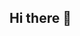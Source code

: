 ## Hi there 👋

<!--
**MrBechII/MrBechII** is a ✨ _special_ ✨ repository because its `README.md` (this file) appears on your GitHub profile.

Here are some ideas to get you started:

- 🔭 I’m currently working on ... Design og anvendelse af kunstig intelligens
- 🌱 I’m currently learning ... AI kodning
- 👯 I’m looking to collaborate on ... De fleste af mine opgaver 
- 🤔 I’m looking for help with ...
- 💬 Ask me about ...
- 📫 How to reach me: ...
- 😄 Pronouns: ...
- ⚡ Fun fact: ... Spiller også basketball
-->
